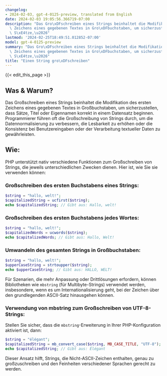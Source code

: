 ```yaml
---
changelog:
- 2024-02-03, gpt-4-0125-preview, translated from English
date: 2024-02-03 19:05:56.366719-07:00
description: "Das Gro\xDFschreiben eines Strings beinhaltet die Modifikation des ersten\
  \ Zeichens eines gegebenen Textes in Gro\xDFbuchstaben, um sicherzustellen, dass\
  \ S\xE4tze,\u2026"
lastmod: '2024-02-25T18:49:51.012852-07:00'
model: gpt-4-0125-preview
summary: "Das Gro\xDFschreiben eines Strings beinhaltet die Modifikation des ersten\
  \ Zeichens eines gegebenen Textes in Gro\xDFbuchstaben, um sicherzustellen, dass\
  \ S\xE4tze,\u2026"
title: "Einen String gro\xDFschreiben"
---
```


{{< edit_this_page >}}

## Was & Warum?
Das Großschreiben eines Strings beinhaltet die Modifikation des ersten Zeichens eines gegebenen Textes in Großbuchstaben, um sicherzustellen, dass Sätze, Titel oder Eigennamen korrekt in einem Datensatz beginnen. Programmierer führen oft die Großschreibung von Strings durch, um die Datennormalisierung zu verbessern, die Lesbarkeit zu erhöhen oder die Konsistenz bei Benutzereingaben oder der Verarbeitung textueller Daten zu gewährleisten.

## Wie:
PHP unterstützt nativ verschiedene Funktionen zum Großschreiben von Strings, die jeweils unterschiedlichen Zwecken dienen. Hier ist, wie Sie sie verwenden können:

### Großschreiben des ersten Buchstabens eines Strings:

```php
$string = "hallo, welt!";
$capitalizedString = ucfirst($string);
echo $capitalizedString; // Gibt aus: Hallo, welt!
```

### Großschreiben des ersten Buchstabens jedes Wortes:

```php
$string = "hallo, welt!";
$capitalizedWords = ucwords($string);
echo $capitalizedWords; // Gibt aus: Hallo, Welt!
```

### Umwandeln des gesamten Strings in Großbuchstaben:

```php
$string = "hallo, welt!";
$upperCaseString = strtoupper($string);
echo $upperCaseString; // Gibt aus: HALLO, WELT!
```

Für Szenarien, die mehr Anpassung oder Drittlösungen erfordern, können Bibliotheken wie `mbstring` (für Multibyte-Strings) verwendet werden, insbesondere, wenn es um Internationalisierung geht, bei der Zeichen über den grundlegenden ASCII-Satz hinausgehen können.

### Verwendung von mbstring zum Großschreiben von UTF-8-Strings:

Stellen Sie sicher, dass die `mbstring`-Erweiterung in Ihrer PHP-Konfiguration aktiviert ist, dann:

```php
$string = "élégant";
$capitalizedString = mb_convert_case($string, MB_CASE_TITLE, "UTF-8");
echo $capitalizedString; // Gibt aus: Élégant
```

Dieser Ansatz hilft, Strings, die Nicht-ASCII-Zeichen enthalten, genau zu großzuschreiben und den Feinheiten verschiedener Sprachen gerecht zu werden.
